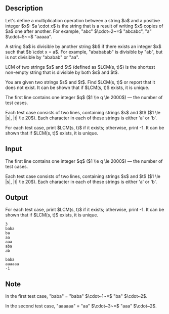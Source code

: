 ## Description

<div><p>Let's define a multiplication operation between a string $a$ and a positive integer $x$: $a \cdot x$ is the string that is a result of writing $x$ copies of $a$ one after another. For example, "<span class="tex-font-style-tt">abc</span>" $\cdot~2~=$ "<span class="tex-font-style-tt">abcabc</span>", "<span class="tex-font-style-tt">a</span>" $\cdot~5~=$ "<span class="tex-font-style-tt">aaaaa</span>".</p><p>A string $a$ is divisible by another string $b$ if there exists an integer $x$ such that $b \cdot x = a$. For example, "<span class="tex-font-style-tt">abababab</span>" is divisible by "<span class="tex-font-style-tt">ab</span>", but is not divisible by "<span class="tex-font-style-tt">ababab</span>" or "<span class="tex-font-style-tt">aa</span>".</p><p>LCM of two strings $s$ and $t$ (defined as $LCM(s, t)$) is the shortest non-empty string that is divisible by both $s$ and $t$.</p><p>You are given two strings $s$ and $t$. Find $LCM(s, t)$ or report that it does not exist. It can be shown that if $LCM(s, t)$ exists, it is unique.</p></div><div class="input-specification"><p>The first line contains one integer $q$ ($1 \le q \le 2000$) — the number of test cases.</p><p>Each test case consists of two lines, containing strings $s$ and $t$ ($1 \le |s|, |t| \le 20$). Each character in each of these strings is either '<span class="tex-font-style-tt">a</span>' or '<span class="tex-font-style-tt">b</span>'.</p></div><div class="output-specification"><p>For each test case, print $LCM(s, t)$ if it exists; otherwise, print <span class="tex-font-style-tt">-1</span>. It can be shown that if $LCM(s, t)$ exists, it is unique.</p></div>

## Input

<p>The first line contains one integer $q$ ($1 \le q \le 2000$) — the number of test cases.</p><p>Each test case consists of two lines, containing strings $s$ and $t$ ($1 \le |s|, |t| \le 20$). Each character in each of these strings is either '<span class="tex-font-style-tt">a</span>' or '<span class="tex-font-style-tt">b</span>'.</p>

## Output

<p>For each test case, print $LCM(s, t)$ if it exists; otherwise, print <span class="tex-font-style-tt">-1</span>. It can be shown that if $LCM(s, t)$ exists, it is unique.</p>





```input1
3
baba
ba
aa
aaa
aba
ab
```




```output1
baba
aaaaaa
-1
```



## Note

<p>In the first test case, "<span class="tex-font-style-tt">baba</span>" = "<span class="tex-font-style-tt">baba</span>" $\cdot~1~=$ "<span class="tex-font-style-tt">ba</span>" $\cdot~2$.</p><p>In the second test case, "<span class="tex-font-style-tt">aaaaaa</span>" = "<span class="tex-font-style-tt">aa</span>" $\cdot~3~=$ "<span class="tex-font-style-tt">aaa</span>" $\cdot~2$.</p>
